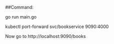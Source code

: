 ##Command:

go run main.go

kubectl port-forward svc/bookservice 9090:4000

Now go to http://localhost:9090/books
